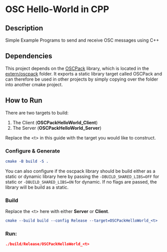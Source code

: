 # OSC Hello-World in CPP
## Description
Simple Example Programs to send and receive OSC messages using C++

## Dependencies
This project depends on the [OSCPack](https://github.com/RossBencina/oscpack/tree/master) library, which is located in the [extern/oscpack](./extern/oscpack/) folder. 
It exports a static library target called OSCPack and can therefore be used in other projects by simply copying over the folder into another cmake project.

## How to Run
There are two targets to build: 

1. The Client (**OSCPackHelloWorld_Client**)
2. The Server (**OSCPackHelloWorld_Server**)

Replace the \<t> in this guide with the target you would like to construct.

### Configure & Generate
```cmake
cmake -B build -S .
```
You can also configure if the oscpack library should be build either as a static or dynamic library here by passing the ``-DBUILD_SHARED_LIBS=OFF`` for static or ``-DBUILD_SHARED_LIBS=ON`` for dynamic.
If no flags are passed, the library will be build as a static.
### Build
Replace the \<t> here with either **Server** or **Client**.
```cmake
cmake --build build --config Release --target=OSCPackHelloWorld_<t>
```
### Run: 
```cmake
./build/Release/OSCPackHelloWorld_<t>
```